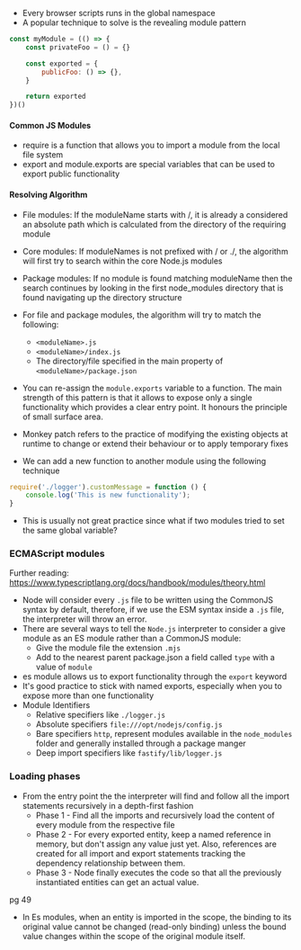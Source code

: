 - Every browser scripts runs in the global namespace
- A popular technique to solve is the revealing module pattern
```javascript
const myModule = (() => {
	const privateFoo = () = {}

	const exported = {
		publicFoo: () => {},
	}

	return exported
})()
```

#### Common JS Modules
- require is a function that allows you to import a module from the local file system
- export and module.exports are special variables that can be used to export public functionality

#### Resolving Algorithm
- File modules: If the moduleName starts with /, it is already a considered an absolute path which is calculated from the directory of the requiring module
- Core modules: If moduleNames is not prefixed with / or ./, the algorithm will first try to search within the core Node.js modules
- Package modules: If no module is found matching moduleName then the search continues by looking in the first node_modules directory that is found navigating up the directory structure
- For file and package modules, the algorithm will try to match the following:
	- `<moduleName>.js`
	- `<moduleName>/index.js`
	- The directory/file specified in the main property of `<moduleName>/package.json`

- You can re-assign the `module.exports` variable to a function. The main strength of this pattern is that it allows to expose only a single functionality which provides a clear entry point. It honours the principle of small surface area.
- Monkey patch refers to the practice of modifying the existing objects at runtime to change or extend their behaviour or to apply temporary fixes
- We can add a new function to another module using the following technique
```javascript
require('./logger').customMessage = function () {
	console.log('This is new functionality');
}
```
- This is usually not great practice since what if two modules tried to set the same global variable?

### ECMAScript modules

Further reading: https://www.typescriptlang.org/docs/handbook/modules/theory.html

- Node will consider every `.js` file to be written using the CommonJS syntax by default, therefore, if we use the ESM syntax  inside a `.js` file, the interpreter will throw an error.
- There are several ways to tell the `Node.js` interpreter to consider a give module as an ES module rather than a CommonJS module:
	- Give the module file the extension `.mjs`
	- Add to the nearest parent package.json a field called `type` with a value of `module`
- es module allows us to export functionality through the `export` keyword
- It's good practice to stick with named exports, especially when you to expose more than one functionality
- Module Identifiers
	- Relative specifiers like `./logger.js`
	- Absolute specifiers `file:///opt/nodejs/config.js`
	- Bare specifiers `http`, represent modules available in the `node_modules` folder and generally installed through a package manger
	- Deep import specifiers like `fastify/lib/logger.js`

### Loading phases
- From the entry point the the interpreter will find and follow all the import statements recursively in a depth-first fashion
	- Phase 1 - Find all the imports and recursively load the content of every module from the respective file
	- Phase 2 - For every exported entity, keep a named reference in memory, but don't assign any value just yet. Also, references are created for all import and export statements tracking the dependency relationship between them.
	- Phase 3 - Node finally executes the code so that all the previously instantiated entities can get an actual value.

pg 49

- In Es modules, when an entity is imported in the scope, the binding to its original value cannot be changed (read-only binding) unless the bound value changes within the scope of the original module itself.